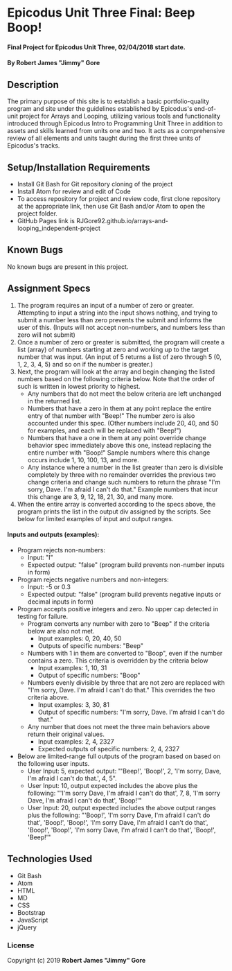 # Epicodus Unit Three Final: Beep Boop!

#### Final Project for Epicodus Unit Three, 02/04/2018 start date.

#### By **Robert James "Jimmy" Gore**

## Description

The primary purpose of this site is to establish a basic portfolio-quality program and site under the guidelines established by Epicodus's end-of-unit project for Arrays and Looping, utilizing various tools and functionality introduced through Epicodus Intro to Programming Unit Three in addition to assets and skills learned from units one and two.  It acts as a comprehensive review of all elements and units taught during the first three units of Epicodus's tracks.

## Setup/Installation Requirements

* Install Git Bash for Git repository cloning of the project
* Install Atom for review and edit of Code
* To access repository for project and review code, first clone repository at the appropriate link, then use Git Bash and/or Atom to open the project folder.
* GitHub Pages link is RJGore92.github.io/arrays-and-looping_independent-project

## Known Bugs

No known bugs are present in this project.

## Assignment Specs

1. The program requires an input of a number of zero or greater.  Attempting to input a string into the input shows nothing, and trying to submit a number less than zero prevents the submit and informs the user of this.  (Inputs will not accept non-numbers, and numbers less than zero will not submit)
2. Once a number of zero or greater is submitted, the program will create a list (array) of numbers starting at zero and working up to the target number that was input. (An input of 5 returns a list of zero through 5 (0, 1, 2, 3, 4, 5) and so on if the number is greater.)
3. Next, the program will look at the array and begin changing the listed numbers based on the following criteria below.  Note that the order of such is written in lowest priority to highest.
    * Any numbers that do not meet the below criteria are left unchanged in the returned list.
    * Numbers that have a zero in them at any point replace the entire entry of that number with "Beep!"  The number zero is also accounted under this spec.  (Other numbers include 20, 40, and 50 for examples, and each will be replaced with "Beep!")
    * Numbers that have a one in them at any point override change behavior spec immediately above this one, instead replacing the entire number with "Boop!"  Sample numbers where this change occurs include 1, 10, 100, 13, and more.
    * Any instance where a number in the list greater than zero is divisible completely by three with no remainder overrides the previous two change criteria and change such numbers to return the phrase "I'm sorry, Dave.  I'm afraid I can't do that."  Example numbers that incur this change are 3, 9, 12, 18, 21, 30, and many more.
4. When the entire array is converted according to the specs above, the program prints the list in the output div assigned by the scripts.  See below for limited examples of input and output ranges.


####  Inputs and outputs (examples):

* Program rejects non-numbers:
  * Input: "I"
  * Expected output: "false" (program build prevents non-number inputs in form)
* Program rejects negative numbers and non-integers:
  * Input: -5 or 0.3
  * Expected output: "false" (program build prevents negative inputs or decimal inputs in form)
* Program accepts positive integers and zero.  No upper cap detected in testing for failure.
  * Program converts any number with zero to "Beep" if the criteria below are also not met.
    * Input examples: 0, 20, 40, 50
    * Outputs of specific numbers: "Beep"
  * Numbers with 1 in them are converted to "Boop", even if the number contains a zero.  This criteria is overridden by the criteria below
    * Input examples: 1, 10, 31
    * Output of specific numbers: "Boop"
  * Numbers evenly divisible by three that are not zero are replaced with "I'm sorry, Dave.  I'm afraid I can't do that."  This overrides the two criteria above.
    * Input examples: 3, 30, 81
    * Output of specific numbers: "I'm sorry, Dave.  I'm afraid I can't do that."
  * Any number that does not meet the three main behaviors above return their original values.
    * Input examples: 2, 4, 2327
    * Expected outputs of specific numbers: 2, 4, 2327
* Below are limited-range full outputs of the program based on based on the following user inputs.
  * User Input: 5, expected output: "'Beep!', 'Boop!', 2, 'I'm sorry, Dave, I'm afraid I can't do that.', 4, 5".
  * User Input: 10, output expected includes the above plus the following: "'I'm sorry Dave, I'm afraid I can't do that', 7, 8, 'I'm sorry Dave, I'm afraid I can't do that', 'Boop!'"
  * User Input: 20, output expected includes the above output ranges plus the following: "'Boop!', 'I'm sorry Dave, I'm afraid I can't do that', 'Boop!', 'Boop!', 'I'm sorry Dave, I'm afraid I can't do that', 'Boop!', 'Boop!', 'I'm sorry Dave, I'm afraid I can't do that', 'Boop!', 'Beep!'"

## Technologies Used

* Git Bash
* Atom
* HTML
* MD
* CSS
* Bootstrap
* JavaScript
* jQuery

### License

Copyright (c) 2019 **Robert James "Jimmy" Gore**
